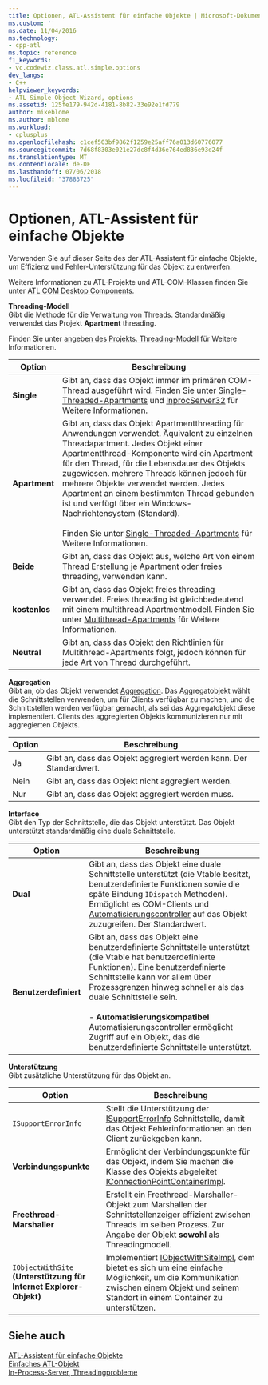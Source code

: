```yaml
---
title: Optionen, ATL-Assistent für einfache Objekte | Microsoft-Dokumentation
ms.custom: ''
ms.date: 11/04/2016
ms.technology:
- cpp-atl
ms.topic: reference
f1_keywords:
- vc.codewiz.class.atl.simple.options
dev_langs:
- C++
helpviewer_keywords:
- ATL Simple Object Wizard, options
ms.assetid: 125fe179-942d-4181-8b82-33e92e1fd779
author: mikeblome
ms.author: mblome
ms.workload:
- cplusplus
ms.openlocfilehash: c1cef503bf9862f1259e25aff76a013d60776077
ms.sourcegitcommit: 7d68f8303e021e27dc8f4d36e764ed836e93d24f
ms.translationtype: MT
ms.contentlocale: de-DE
ms.lasthandoff: 07/06/2018
ms.locfileid: "37883725"
---
```

# <a name="options-atl-simple-object-wizard"></a>Optionen, ATL-Assistent für einfache Objekte
Verwenden Sie auf dieser Seite des der ATL-Assistent für einfache Objekte, um Effizienz und Fehler-Unterstützung für das Objekt zu entwerfen.  
  
 Weitere Informationen zu ATL-Projekte und ATL-COM-Klassen finden Sie unter [ATL COM Desktop Components](../../atl/atl-com-desktop-components.md).  
  
 **Threading-Modell**  
 Gibt die Methode für die Verwaltung von Threads. Standardmäßig verwendet das Projekt **Apartment** threading.  
  
 Finden Sie unter [angeben des Projekts. Threading-Modell](../../atl/specifying-the-threading-model-for-a-project-atl.md) für Weitere Informationen.  
  
|Option|Beschreibung|  
|------------|-----------------|  
|**Single**|Gibt an, dass das Objekt immer im primären COM-Thread ausgeführt wird. Finden Sie unter [Single-Threaded-Apartments](http://msdn.microsoft.com/library/windows/desktop/ms680112) und [InprocServer32](http://msdn.microsoft.com/library/windows/desktop/ms682390) für Weitere Informationen.|  
|**Apartment**|Gibt an, dass das Objekt Apartmentthreading für Anwendungen verwendet. Äquivalent zu einzelnen Threadapartment. Jedes Objekt einer Apartmentthread-Komponente wird ein Apartment für den Thread, für die Lebensdauer des Objekts zugewiesen. mehrere Threads können jedoch für mehrere Objekte verwendet werden. Jedes Apartment an einem bestimmten Thread gebunden ist und verfügt über ein Windows-Nachrichtensystem (Standard).<br /><br /> Finden Sie unter [Single-Threaded-Apartments](http://msdn.microsoft.com/library/windows/desktop/ms680112) für Weitere Informationen.|  
|**Beide**|Gibt an, dass das Objekt aus, welche Art von einem Thread Erstellung je Apartment oder freies threading, verwenden kann.|  
|**kostenlos**|Gibt an, dass das Objekt freies threading verwendet. Freies threading ist gleichbedeutend mit einem multithread Apartmentmodell. Finden Sie unter [Multithread-Apartments](http://msdn.microsoft.com/library/windows/desktop/ms693421) für Weitere Informationen.|  
|**Neutral**|Gibt an, dass das Objekt den Richtlinien für Multithread-Apartments folgt, jedoch können für jede Art von Thread durchgeführt.|  
  
 **Aggregation**  
 Gibt an, ob das Objekt verwendet [Aggregation](http://msdn.microsoft.com/library/windows/desktop/ms686558). Das Aggregatobjekt wählt die Schnittstellen verwenden, um für Clients verfügbar zu machen, und die Schnittstellen werden verfügbar gemacht, als sei das Aggregatobjekt diese implementiert. Clients des aggregierten Objekts kommunizieren nur mit aggregierten Objekts.  
  
|Option|Beschreibung|  
|------------|-----------------|  
|Ja|Gibt an, dass das Objekt aggregiert werden kann. Der Standardwert.|  
|Nein|Gibt an, dass das Objekt nicht aggregiert werden.|  
|Nur|Gibt an, dass das Objekt aggregiert werden muss.|  
  
 **Interface**  
 Gibt den Typ der Schnittstelle, die das Objekt unterstützt. Das Objekt unterstützt standardmäßig eine duale Schnittstelle.  
  
|Option|Beschreibung|  
|------------|-----------------|  
|**Dual**|Gibt an, dass das Objekt eine duale Schnittstelle unterstützt (die Vtable besitzt, benutzerdefinierte Funktionen sowie die späte Bindung `IDispatch` Methoden). Ermöglicht es COM-Clients und [Automatisierungscontroller](../../mfc/automation-clients.md) auf das Objekt zuzugreifen. Der Standardwert.|  
|**Benutzerdefiniert**|Gibt an, dass das Objekt eine benutzerdefinierte Schnittstelle unterstützt (die Vtable hat benutzerdefinierte Funktionen). Eine benutzerdefinierte Schnittstelle kann vor allem über Prozessgrenzen hinweg schneller als das duale Schnittstelle sein.<br /><br /> -   **Automatisierungskompatibel** Automatisierungscontroller ermöglicht Zugriff auf ein Objekt, das die benutzerdefinierte Schnittstelle unterstützt.|  
  
 **Unterstützung**  
 Gibt zusätzliche Unterstützung für das Objekt an.  
  
|Option|Beschreibung|  
|------------|-----------------|  
|`ISupportErrorInfo`|Stellt die Unterstützung der [ISupportErrorInfo](../../atl/reference/isupporterrorinfoimpl-class.md) Schnittstelle, damit das Objekt Fehlerinformationen an den Client zurückgeben kann.|  
|**Verbindungspunkte**|Ermöglicht der Verbindungspunkte für das Objekt, indem Sie machen die Klasse des Objekts abgeleitet [IConnectionPointContainerImpl](../../atl/reference/iconnectionpointcontainerimpl-class.md).|  
|**Freethread-Marshaller**|Erstellt ein Freethread-Marshaller-Objekt zum Marshallen der Schnittstellenzeiger effizient zwischen Threads im selben Prozess. Zur Angabe der Objekt **sowohl** als Threadingmodell.|  
|`IObjectWithSite` **(Unterstützung für Internet Explorer-Objekt)**|Implementiert [IObjectWithSiteImpl](../../atl/reference/iobjectwithsiteimpl-class.md), dem bietet es sich um eine einfache Möglichkeit, um die Kommunikation zwischen einem Objekt und seinem Standort in einem Container zu unterstützen.|  
  
## <a name="see-also"></a>Siehe auch  
 [ATL-Assistent für einfache Objekte](../../atl/reference/atl-simple-object-wizard.md)   
 [Einfaches ATL-Objekt](../../atl/reference/adding-an-atl-simple-object.md)   
 [In-Process-Server, Threadingprobleme](http://msdn.microsoft.com/library/windows/desktop/ms687205)

